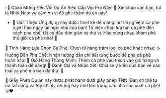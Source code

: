 -🎉 Chào Mừng Đến Với Dự Án Siêu Cấp Vip Pro Này! 🎉
Xin chào các bạn, tui là Nhật Nam và cảm ơn vì đã ghé thăm dự án này! 

- 🚀 Giới Thiệu
  Ứng dụng này được thiết kế để mang lại trải nghiệm cà phê tuyệt hảo ngay tại ngôi nhà của bạn!
  Từ việc chọn lựa hạt cà phê đến cách pha chế, tất cả đều đơn giản và thú vị. Hãy cùng nhau khám phá thế giới cà phê nhé! 🎉

🎈 Tính Năng
Lựa Chọn Cà Phê: Chọn từ hàng trăm loại cà phê khác nhau! ☕
Hướng Dẫn Pha Chế: Nhận hướng dẫn chi tiết từng bước để pha cà phê hoàn hảo! 📖
Giỏ Hàng Thông Minh: Thêm cà phê yêu thích vào giỏ hàng và thanh toán dễ dàng! 🛒
Đánh Giá và Nhận Xét: Chia sẻ ý kiến của bạn về các loại cà phê mà bạn đã thử! 🌟

📜 Giấy Phép
Dự án này được phát hành dưới giấy phép TNN. Bạn có thể tự do sử dụng và tùy chỉnh, nhưng hãy nhớ tôn trọng các nhà sản xuất cà phê! ☕❤️

<!---
nhatnam2011/nhatnam2011 is a ✨ special ✨ repository because its `README.md` (this file) appears on your GitHub profile.
You can click the Preview link to take a look at your changes.
--->
